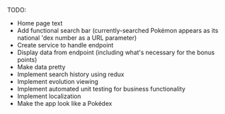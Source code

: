 TODO:
- Home page text
- Add functional search bar (currently-searched Pokémon appears as its national 'dex number as a URL parameter)
- Create service to handle endpoint
- Display data from endpoint (including what's necessary for the bonus points)
- Make data pretty
- Implement search history using redux
- Implement evolution viewing
- Implement automated unit testing for business functionality
- Implement localization
- Make the app look like a Pokédex
